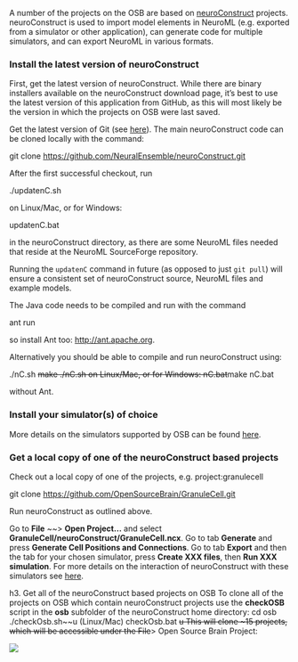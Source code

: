 A number of the projects on the OSB are based on [neuroConstruct](http://www.neuroconstruct.org/) projects. neuroConstruct is used to import model elements in NeuroML (e.g. exported from a simulator or other application), can generate code for multiple simulators, and can export NeuroML in various formats.

### Install the latest version of neuroConstruct

First, get the latest version of neuroConstruct. While there are binary installers available on the neuroConstruct download page, it’s best to use the latest version of this application from GitHub, as this will most likely be the version in which the projects on OSB were last saved.

Get the latest version of Git (see [here](http://www.opensourcebrain.org/projects/gitintro/wiki/Wiki)). The main neuroConstruct code can be cloned locally with the command:

git clone https://github.com/NeuralEnsemble/neuroConstruct.git

After the first successful checkout, run

./updatenC.sh

on Linux/Mac, or for Windows:

updatenC.bat

in the neuroConstruct directory, as there are some NeuroML files needed that reside at the NeuroML SourceForge repository.

Running the `updatenC` command in future (as opposed to just `git pull`) will ensure a consistent set of neuroConstruct source, NeuroML files and example models.

The Java code needs to be compiled and run with the command

ant run

so install Ant too: http://ant.apache.org.

Alternatively you should be able to compile and run neuroConstruct using:

./nC.sh ~~make
./nC.sh
on Linux/Mac, or for Windows:
 nC.bat~~make
nC.bat

without Ant.

### Install your simulator(s) of choice

More details on the simulators supported by OSB can be found <a href="/doc#Simulators">here</a>.

### Get a local copy of one of the neuroConstruct based projects

Check out a local copy of one of the projects, e.g. project:granulecell

git clone https://github.com/OpenSourceBrain/GranuleCell.git

Run neuroConstruct as outlined above.

Go to **File** ~~\> **Open Project…** and select **GranuleCell/neuroConstruct/GranuleCell.ncx**.
Go to tab **Generate** and press **Generate Cell Positions and Connections**.
Go to tab **Export** and then the tab for your chosen simulator, press **Create XXX files**, then **Run XXX simulation**.
For more details on the interaction of neuroConstruct with these simulators see [here](http://www.neuroconstruct.org/docs/interact.html).

h3. Get all of the neuroConstruct based projects on OSB
To clone all of the projects on OSB which contain neuroConstruct projects use the **checkOSB** script in the **osb** subfolder of the neuroConstruct home directory:
 cd osb
./checkOsb.sh~~u (Linux/Mac)
checkOsb.bat ~~u
This will clone \~15 projects, which will be accessible under the File~~\> Open Source Brain Project:

![](/attachments/download/51/nCmenu.png)
